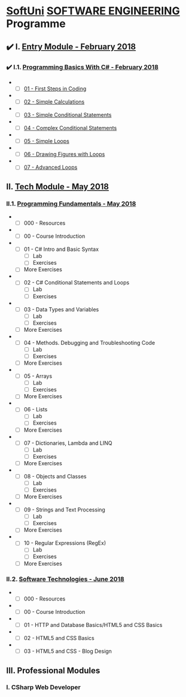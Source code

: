 # [SoftUni](https://softuni.bg) [SOFTWARE ENGINEERING](https://softuni.bg/trainings/courses) Programme

## :heavy_check_mark: I. [Entry Module - February 2018](https://softuni.bg/modules/2/programming-basics)

### :heavy_check_mark: I.1. [Programming Basics With C# - February 2018](https://softuni.bg/trainings/1872/programming-basics-with-csharp-february-2018)
- - [ ] [01 - First Steps in Coding](https://judge.softuni.bg/Contests/150/First-Steps-in-Coding)
- - [ ] [02 - Simple Calculations](https://judge.softuni.bg/Contests/151/Simple-Calculations)
- - [ ] [03 - Simple Conditional Statements](https://judge.softuni.bg/Contests/152/Simple-Conditional-Statements)
- - [ ] [04 - Complex Conditional Statements](https://judge.softuni.bg/Contests/153/Complex-Conditional-Statements)
- - [ ] [05 - Simple Loops](https://judge.softuni.bg/Contests/154/Simple-Loops)
- - [ ] [06 - Drawing Figures with Loops](https://judge.softuni.bg/Contests/155/Drawing-Figures-with-Loops)
- - [ ] [07 - Advanced Loops](https://judge.softuni.bg/Contests/156/Advanced-Loops)

## II. [Tech Module - May 2018](https://softuni.bg/modules/19/tech-module)
### II.1. [Programming Fundamentals - May 2018](https://softuni.bg/trainings/1939/programming-fundamentals-may-2018)
- - [ ] 000 - Resources

- - [ ] 00 - Course Introduction

- - [ ] 01 - C# Intro and Basic Syntax
    - [ ] Lab
    - [ ] Exercises
  - [ ] More Exercises

- - [ ] 02 - C# Conditional Statements and Loops
    - [ ] Lab
    - [ ] Exercises

- - [ ] 03 - Data Types and Variables
    - [ ] Lab
    - [ ] Exercises
  - [ ] More Exercises

- - [ ] 04 - Methods. Debugging and Troubleshooting Code
    - [ ] Lab
    - [ ] Exercises
  - [ ] More Exercises

- - [ ] 05 - Arrays
    - [ ] Lab
    - [ ] Exercises
  - [ ] More Exercises

- - [ ] 06 - Lists
    - [ ] Lab
    - [ ] Exercises
  - [ ] More Exercises

- - [ ] 07 - Dictionaries, Lambda and LINQ
    - [ ] Lab
    - [ ] Exercises
  - [ ] More Exercises

- - [ ] 08 - Objects and Classes
    - [ ] Lab
    - [ ] Exercises
  - [ ] More Exercises

- - [ ] 09 - Strings and Text Processing
    - [ ] Lab
    - [ ] Exercises
  - [ ] More Exercises

- - [ ] 10 - Regular Expressions (RegEx)
    - [ ] Lab
    - [ ] Exercises
  - [ ] More Exercises

### II.2. [Software Technologies - June 2018](https://softuni.bg/trainings/1940/software-technologies-june-2018)
- - [ ] 000 - Resources

- - [ ] 00 - Course Introduction

- - [ ] 01 - HTTP and Database Basics/HTML5 and CSS Basics

- - [ ] 02 - HTML5 and CSS Basics

- - [ ] 03 - HTML5 and CSS - Blog Design

## III. Professional Modules
### I. CSharp Web Developer
